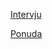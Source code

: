 [Intervju](https://raw.githubusercontent.com/spahicharis/SI2014Tim10/master/Interview.md)

[Ponuda](https://github.com/SoftverInzenjeringETFSA/SI2014Tim10/blob/master/Ponuda.pdf)
